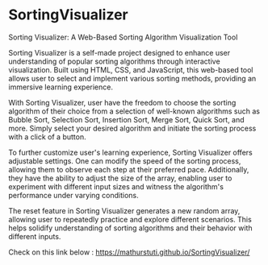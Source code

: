 # SortingVisualizer
Sorting Visualizer: A Web-Based Sorting Algorithm Visualization Tool

Sorting Visualizer is a self-made project designed to enhance user understanding of popular sorting algorithms through interactive visualization. Built using HTML, CSS, and JavaScript, this web-based tool allows user to select and implement various sorting methods, providing an immersive learning experience.

With Sorting Visualizer, user have the freedom to choose the sorting algorithm of their choice from a selection of well-known algorithms such as Bubble Sort, Selection Sort, Insertion Sort, Merge Sort, Quick Sort, and more. Simply select your desired algorithm and initiate the sorting process with a click of a button.

To further customize user's learning experience, Sorting Visualizer offers adjustable settings. One can modify the speed of the sorting process, allowing them to observe each step at their preferred pace. Additionally, they have the ability to adjust the size of the array, enabling user to experiment with different input sizes and witness the algorithm's performance under varying conditions.

The reset feature in Sorting Visualizer generates a new random array, allowing user to repeatedly practice and explore different scenarios. This helps solidify understanding of sorting algorithms and their behavior with different inputs.

Check on this link below : 
https://mathurstuti.github.io/SortingVisualizer/
